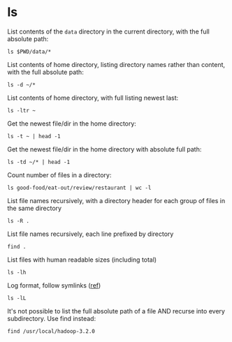 # ls

List contents of the `data` directory in the current directory, with the full absolute path:
```
ls $PWD/data/*
```
List contents of home directory, listing directory names rather than content, with the full absolute path:
```
ls -d ~/*
```
List contents of home directory, with full listing newest last:
```
ls -ltr ~
```
Get the newest file/dir in the home directory:
```
ls -t ~ | head -1
```
Get the newest file/dir in the home directory with absolute full path:
```
ls -td ~/* | head -1
```
Count number of files in a directory:
```
ls good-food/eat-out/review/restaurant | wc -l
```
List file names recursively, with a directory header for each group of files in the same directory
```
ls -R .
```
List file names recursively, each line prefixed by directory
```
find .
```
List files with human readable sizes (including total)
```
ls -lh
```
Log format, follow symlinks ([ref](https://unix.stackexchange.com/a/89319/2680))
```
ls -lL
```

It's not possible to list the full absolute path of a file AND recurse into every subdirectory. Use find instead:
```
find /usr/local/hadoop-3.2.0
```